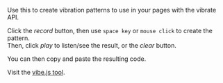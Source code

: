 Use this to create vibration patterns to use in your pages with the vibrate API.

Click the _record_ button, then use `space key` or `mouse click` to create the pattern.  
Then, click _play_ to listen/see the result, or the _clear_ button.

You can then copy and paste the resulting code.

Visit the [vibe.js tool](https://vibejs-hhwqqbbovt.now.sh).
